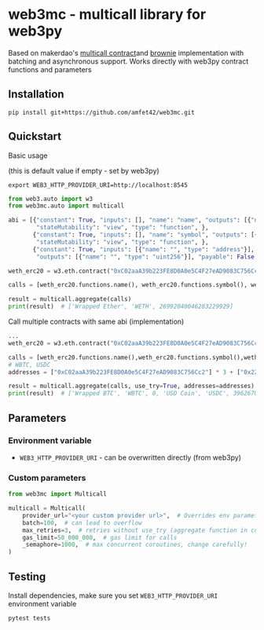 # web3mc - multicall library for web3py

Based on makerdao's [multicall contract](https://github.com/makerdao/multicall)and
[brownie](https://github.com/eth-brownie/brownie) implementation with batching and asynchronous support. Works
directly with web3py contract functions and parameters

## Installation

```shell
pip install git+https://github.com/amfet42/web3mc.git
```

## Quickstart

Basic usage

(this is default value if empty - set by web3py)
```shell
export WEB3_HTTP_PROVIDER_URI=http://localhost:8545
```

```python
from web3.auto import w3
from web3mc.auto import multicall

abi = [{"constant": True, "inputs": [], "name": "name", "outputs": [{"name": "", "type": "string"}], "payable": False,
        "stateMutability": "view", "type": "function", },
       {"constant": True, "inputs": [], "name": "symbol", "outputs": [{"name": "", "type": "string"}], "payable": False,
        "stateMutability": "view", "type": "function", },
       {"constant": True, "inputs": [{"name": "", "type": "address"}], "name": "balanceOf",
        "outputs": [{"name": "", "type": "uint256"}], "payable": False, "stateMutability": "view", "type": "function"}]

weth_erc20 = w3.eth.contract("0xC02aaA39b223FE8D0A0e5C4F27eAD9083C756Cc2", abi=abi)

calls = [weth_erc20.functions.name(), weth_erc20.functions.symbol(), weth_erc20.functions.balanceOf("vitalik.eth")]

result = multicall.aggregate(calls)
print(result)  # ['Wrapped Ether', 'WETH', 26992040046283229929]
```

Call multiple contracts with same abi (implementation)

```python
...
weth_erc20 = w3.eth.contract("0xC02aaA39b223FE8D0A0e5C4F27eAD9083C756Cc2", abi=abi)

calls = [weth_erc20.functions.name(),weth_erc20.functions.symbol(),weth_erc20.functions.balanceOf("vitalik.eth")] * 2
# WBTC, USDC
addresses = ["0xC02aaA39b223FE8D0A0e5C4F27eAD9083C756Cc2"] * 3 + ["0x2260FAC5E5542a773Aa44fBCfeDf7C193bc2C599"] * 3

result = multicall.aggregate(calls, use_try=True, addresses=addresses)  # tryAggregate()
print(result)  # ['Wrapped BTC', 'WBTC', 0, 'USD Coin', 'USDC', 396267093705]

```

## Parameters

### Environment variable

- `WEB3_HTTP_PROVIDER_URI` - can be overwritten directly (from web3py)

### Custom parameters

```python
from web3mc import Multicall

multicall = Multicall(
    provider_url="<your custom provider url>",  # Overrides env parameter
    batch=100,  # can lead to overflow
    max_retries=3,  # retries without use_try (aggregate function in contract)
    gas_limit=50_000_000,  # gas limit for calls
    _semaphore=1000,  # max concurrent coroutines, change carefully!
)

```


## Testing
Install dependencies, make sure you set `WEB3_HTTP_PROVIDER_URI` environment variable

```shell
pytest tests
```

